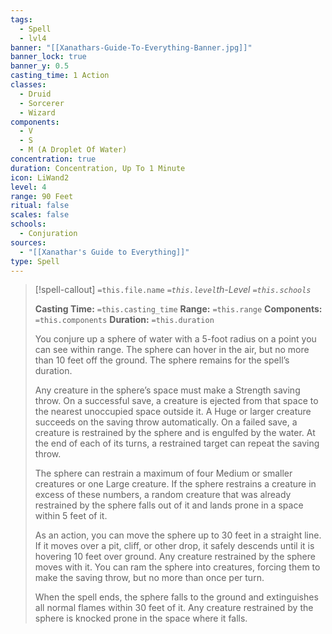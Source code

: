 ```yaml
---
tags:
  - Spell
  - lvl4
banner: "[[Xanathars-Guide-To-Everything-Banner.jpg]]"
banner_lock: true
banner_y: 0.5
casting_time: 1 Action
classes:
  - Druid
  - Sorcerer
  - Wizard
components:
  - V
  - S
  - M (A Droplet Of Water)
concentration: true
duration: Concentration, Up To 1 Minute
icon: LiWand2
level: 4
range: 90 Feet
ritual: false
scales: false
schools:
  - Conjuration
sources:
  - "[[Xanathar's Guide to Everything]]"
type: Spell
---
```

>[!spell-callout] `=this.file.name`
>*`=this.level`th-Level `=this.schools`*
>
>**Casting Time:** `=this.casting_time`
>**Range:** `=this.range`
>**Components:** `=this.components`
>**Duration:** `=this.duration`
>
>You conjure up a sphere of water with a 5-foot radius on a point you can see within range. The sphere can hover in the air, but no more than 10 feet off the ground. The sphere remains for the spell’s duration.
>
>Any creature in the sphere’s space must make a Strength saving throw. On a successful save, a creature is ejected from that space to the nearest unoccupied space outside it. A Huge or larger creature succeeds on the saving throw automatically. On a failed save, a creature is restrained by the sphere and is engulfed by the water. At the end of each of its turns, a restrained target can repeat the saving throw.
>
>The sphere can restrain a maximum of four Medium or smaller creatures or one Large creature. If the sphere restrains a creature in excess of these numbers, a random creature that was already restrained by the sphere falls out of it and lands prone in a space within 5 feet of it.
>
>As an action, you can move the sphere up to 30 feet in a straight line. If it moves over a pit, cliff, or other drop, it safely descends until it is hovering 10 feet over ground. Any creature restrained by the sphere moves with it. You can ram the sphere into creatures, forcing them to make the saving throw, but no more than once per turn.
>
>When the spell ends, the sphere falls to the ground and extinguishes all normal flames within 30 feet of it. Any creature restrained by the sphere is knocked prone in the space where it falls.
>
>
